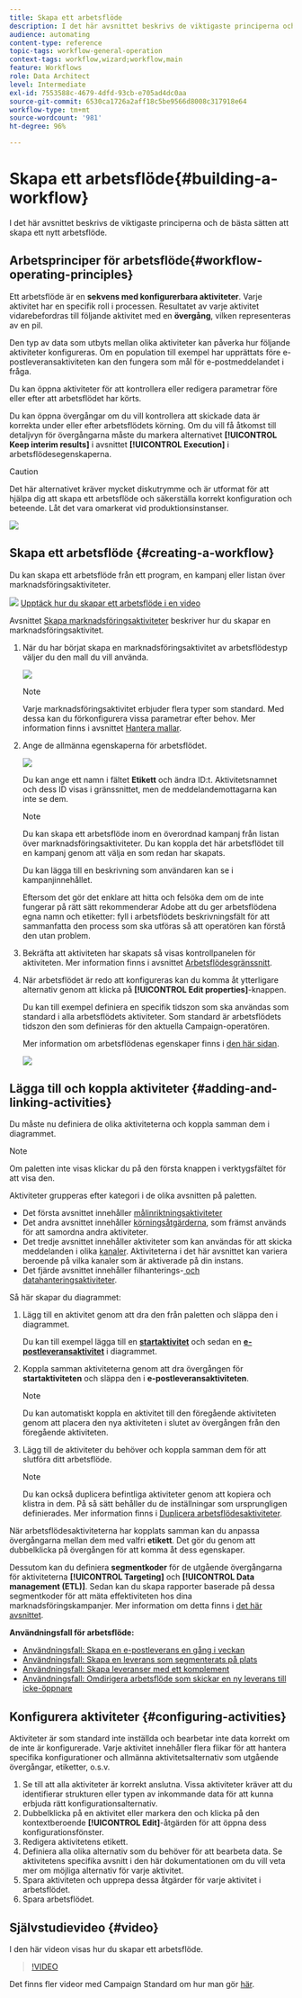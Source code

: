 ```yaml
---
title: Skapa ett arbetsflöde
description: I det här avsnittet beskrivs de viktigaste principerna och de bästa sätten att skapa ett nytt arbetsflöde.
audience: automating
content-type: reference
topic-tags: workflow-general-operation
context-tags: workflow,wizard;workflow,main
feature: Workflows
role: Data Architect
level: Intermediate
exl-id: 7553588c-4679-4dfd-93cb-e705ad4dc0aa
source-git-commit: 6530ca1726a2aff18c5be9566d8008c317918e64
workflow-type: tm+mt
source-wordcount: '981'
ht-degree: 96%

---
```


# Skapa ett arbetsflöde{#building-a-workflow}

I det här avsnittet beskrivs de viktigaste principerna och de bästa sätten att skapa ett nytt arbetsflöde.

## Arbetsprinciper för arbetsflöde{#workflow-operating-principles}

Ett arbetsflöde är en **sekvens med konfigurerbara aktiviteter**. Varje aktivitet har en specifik roll i processen. Resultatet av varje aktivitet vidarebefordras till följande aktivitet med en **övergång**, vilken representeras av en pil.

Den typ av data som utbyts mellan olika aktiviteter kan påverka hur följande aktiviteter konfigureras. Om en population till exempel har upprättats före e-postleveransaktiviteten kan den fungera som mål för e-postmeddelandet i fråga.

Du kan öppna aktiviteter för att kontrollera eller redigera parametrar före eller efter att arbetsflödet har körts.

Du kan öppna övergångar om du vill kontrollera att skickade data är korrekta under eller efter arbetsflödets körning. Om du vill få åtkomst till detaljvyn för övergångarna måste du markera alternativet **[!UICONTROL Keep interim results]** i avsnittet **[!UICONTROL Execution]** i arbetsflödesegenskaperna.

>[!CAUTION]
>
>Det här alternativet kräver mycket diskutrymme och är utformat för att hjälpa dig att skapa ett arbetsflöde och säkerställa korrekt konfiguration och beteende. Låt det vara omarkerat vid produktionsinstanser.

![](assets/workflow_overview.png)

## Skapa ett arbetsflöde {#creating-a-workflow}

Du kan skapa ett arbetsflöde från ett program, en kampanj eller listan över marknadsföringsaktiviteter.

![](assets/do-not-localize/how-to-video.png) [Upptäck hur du skapar ett arbetsflöde i en video](#video)

Avsnittet [Skapa marknadsföringsaktiviteter](../../start/using/marketing-activities.md#creating-a-marketing-activity) beskriver hur du skapar en marknadsföringsaktivitet.

1. När du har börjat skapa en marknadsföringsaktivitet av arbetsflödestyp väljer du den mall du vill använda.

   ![](assets/workflow_creation_1.png)

   >[!NOTE]
   >
   >Varje marknadsföringsaktivitet erbjuder flera typer som standard. Med dessa kan du förkonfigurera vissa parametrar efter behov. Mer information finns i avsnittet [Hantera mallar](../../start/using/marketing-activity-templates.md).

1. Ange de allmänna egenskaperna för arbetsflödet.

   ![](assets/workflow_creation_2.png)

   Du kan ange ett namn i fältet **Etikett** och ändra ID:t. Aktivitetsnamnet och dess ID visas i gränssnittet, men de meddelandemottagarna kan inte se dem.

   >[!NOTE]
   >
   >Du kan skapa ett arbetsflöde inom en överordnad kampanj från listan över marknadsföringsaktiviteter. Du kan koppla det här arbetsflödet till en kampanj genom att välja en som redan har skapats.

   Du kan lägga till en beskrivning som användaren kan se i kampanjinnehållet.

   Eftersom det gör det enklare att hitta och felsöka dem om de inte fungerar på rätt sätt rekommenderar Adobe att du ger arbetsflödena egna namn och etiketter: fyll i arbetsflödets beskrivningsfält för att sammanfatta den process som ska utföras så att operatören kan förstå den utan problem.

1. Bekräfta att aktiviteten har skapats så visas kontrollpanelen för aktiviteten. Mer information finns i avsnittet [Arbetsflödesgränssnitt](../../automating/using/workflow-interface.md).

1. När arbetsflödet är redo att konfigureras kan du komma åt ytterligare alternativ genom att klicka på **[!UICONTROL Edit properties]**-knappen.

   Du kan till exempel definiera en specifik tidszon som ska användas som standard i alla arbetsflödets aktiviteter. Som standard är arbetsflödets tidszon den som definieras för den aktuella Campaign-operatören.

   Mer information om arbetsflödenas egenskaper finns i [den här sidan](../../automating/using/managing-execution-options.md).

   ![](assets/workflow_properties.png)

## Lägga till och koppla aktiviteter {#adding-and-linking-activities}

Du måste nu definiera de olika aktiviteterna och koppla samman dem i diagrammet.

>[!NOTE]
>
>Om paletten inte visas klickar du på den första knappen i verktygsfältet för att visa den.

Aktiviteter grupperas efter kategori i de olika avsnitten på paletten.

* Det första avsnittet innehåller [målinriktningsaktiviteter](../../automating/using/about-targeting-activities.md)
* Det andra avsnittet innehåller [körningsåtgärderna](../../automating/using/about-execution-activities.md), som främst används för att samordna andra aktiviteter.
* Det tredje avsnittet innehåller aktiviteter som kan användas för att skicka meddelanden i olika [kanaler](../../automating/using/about-channel-activities.md). Aktiviteterna i det här avsnittet kan variera beroende på vilka kanaler som är aktiverade på din instans.
* Det fjärde avsnittet innehåller filhanterings-[ och datahanteringsaktiviteter](../../automating/using/about-data-management-activities.md).

Så här skapar du diagrammet:

1. Lägg till en aktivitet genom att dra den från paletten och släppa den i diagrammet.

   Du kan till exempel lägga till en **[startaktivitet](../../automating/using/start-and-end.md)** och sedan en **[e-postleveransaktivitet](../../automating/using/email-delivery.md)** i diagrammet.

1. Koppla samman aktiviteterna genom att dra övergången för **startaktiviteten** och släppa den i **e-postleveransaktiviteten**.

   >[!NOTE]
   >
   >Du kan automatiskt koppla en aktivitet till den föregående aktiviteten genom att placera den nya aktiviteten i slutet av övergången från den föregående aktiviteten.

1. Lägg till de aktiviteter du behöver och koppla samman dem för att slutföra ditt arbetsflöde.

   >[!NOTE]
   >
   >Du kan också duplicera befintliga aktiviteter genom att kopiera och klistra in dem. På så sätt behåller du de inställningar som ursprungligen definierades. Mer information finns i [Duplicera arbetsflödesaktiviteter](../../automating/using/workflow-interface.md#duplicating-workflow-activities).

När arbetsflödesaktiviteterna har kopplats samman kan du anpassa övergångarna mellan dem med valfri **etikett**. Det gör du genom att dubbelklicka på övergången för att komma åt dess egenskaper.

Dessutom kan du definiera **segmentkoder** för de utgående övergångarna för aktiviteterna **[!UICONTROL Targeting]** och **[!UICONTROL Data management (ETL)]**. Sedan kan du skapa rapporter baserade på dessa segmentkoder för att mäta effektiviteten hos dina marknadsföringskampanjer. Mer information om detta finns i [det här avsnittet](../../reporting/using/creating-a-report-workflow-segment.md).

**Användningsfall för arbetsflöde:**

* [Användningsfall: Skapa en e-postleverans en gång i veckan](../../automating/using/workflow-weekly-offer.md)
* [Användningsfall: Skapa en leverans som segmenterats på plats](../../automating/using/workflow-segmentation-location.md)
* [Användningsfall: Skapa leveranser med ett komplement](../../automating/using/workflow-created-query-with-complement.md)
* [Användningsfall: Omdirigera arbetsflöde som skickar en ny leverans till icke-öppnare](../../automating/using/workflow-cross-channel-retargeting.md)

## Konfigurera aktiviteter {#configuring-activities}

Aktiviteter är som standard inte inställda och bearbetar inte data korrekt om de inte är konfigurerade. Varje aktivitet innehåller flera flikar för att hantera specifika konfigurationer och allmänna aktivitetsalternativ som utgående övergångar, etiketter, o.s.v.

1. Se till att alla aktiviteter är korrekt anslutna. Vissa aktiviteter kräver att du identifierar strukturen eller typen av inkommande data för att kunna erbjuda rätt konfigurationsalternativ.
1. Dubbelklicka på en aktivitet eller markera den och klicka på den kontextberoende **[!UICONTROL Edit]**-åtgärden för att öppna dess konfigurationsfönster.
1. Redigera aktivitetens etikett.
1. Definiera alla olika alternativ som du behöver för att bearbeta data. Se aktivitetens specifika avsnitt i den här dokumentationen om du vill veta mer om möjliga alternativ för varje aktivitet.
1. Spara aktiviteten och upprepa dessa åtgärder för varje aktivitet i arbetsflödet.
1. Spara arbetsflödet.

## Självstudievideo {#video}

I den här videon visas hur du skapar ett arbetsflöde.

>[!VIDEO](https://video.tv.adobe.com/v/23937?quality=12)

Det finns fler videor med Campaign Standard om hur man gör [här](https://experienceleague.adobe.com/docs/campaign-standard-learn/tutorials/overview.html?lang=sv).
